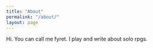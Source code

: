 ```yaml
---
title: "About"
permalink: "/about/"
layout: page
---
```



Hi. You can call me fyret. I play and write about solo rpgs. 
